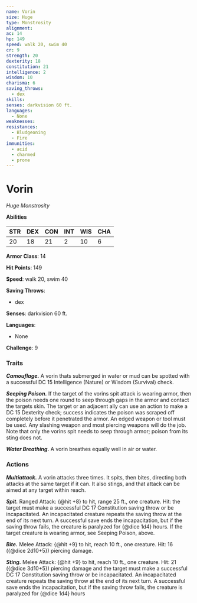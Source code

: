 ```yaml
---
name: Vorin
size: Huge
type: Monstrosity
alignment: 
ac: 14
hp: 149
speed: walk 20, swim 40
cr: 9
strength: 20
dexterity: 18
constitution: 21
intelligence: 2
wisdom: 10
charisma: 6
saving_throws:
  - dex
skills:
senses: darkvision 60 ft.
languages:
  - None
weaknesses:
resistances:
  - Bludgeoning
  - Fire
immunities:
  - acid
  - charmed
  - prone
---
```


# Vorin

*Huge Monstrosity*

**Abilities**

| STR | DEX | CON | INT | WIS | CHA |
| --- | --- | --- | --- | --- | --- |
| 20 | 18 | 21 | 2 | 10 | 6 |

**Armor Class**: 14

**Hit Points**: 149

**Speed**: walk 20, swim 40

**Saving Throws**:
  - dex

**Senses**: darkvision 60 ft.

**Languages**:
  - None

**Challenge**: 9

### Traits
***Camouflage.*** A vorin thats submerged in water or mud can be spotted with a successful DC 15 Intelligence (Nature) or Wisdom (Survival) check.

***Seeping Poison.*** If the target of the vorins spit attack is wearing armor, then the poison needs one round to seep through gaps in the armor and contact the targets skin. The target or an adjacent ally can use an action to make a DC 15 Dexterity check; success indicates the poison was scraped off completely before it penetrated the armor. An edged weapon or tool must be used. Any slashing weapon and most piercing weapons will do the job. Note that only the vorins spit needs to seep through armor; poison from its sting does not.

***Water Breathing.*** A vorin breathes equally well in air or water.

### Actions
***Multiattack.*** A vorin attacks three times. It spits, then bites, directing both attacks at the same target if it can. It also stings, and that attack can be aimed at any target within reach.

***Spit.*** Ranged Attack: {@hit +8} to hit, range 25 ft., one creature. Hit: the target must make a successful DC 17 Constitution saving throw or be incapacitated. An incapacitated creature repeats the saving throw at the end of its next turn. A successful save ends the incapacitation, but if the saving throw fails, the creature is paralyzed for {@dice 1d4} hours. If the target creature is wearing armor, see Seeping Poison, above.

***Bite.*** Melee Attack: {@hit +9} to hit, reach 10 ft., one creature. Hit: 16 ({@dice 2d10+5}) piercing damage.

***Sting.*** Melee Attack: {@hit +9} to hit, reach 10 ft., one creature. Hit: 21 ({@dice 3d10+5}) piercing damage and the target must make a successful DC 17 Constitution saving throw or be incapacitated. An incapacitated creature repeats the saving throw at the end of its next turn. A successful save ends the incapacitation, but if the saving throw fails, the creature is paralyzed for {@dice 1d4} hours

